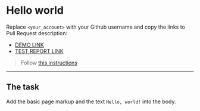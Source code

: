 # Hello world
Replace `<your_account>` with your Github username and copy the links to Pull Request description:
- [DEMO LINK](https://RicksonBro.github.io/layout_hello-world/)
- [TEST REPORT LINK](https://RicksonBro.github.io/layout_hello-world/report/html_report/)

> Follow [this instructions](https://mate-academy.github.io/layout_task-guideline/#how-to-solve-the-layout-tasks-on-github)
___

## The task 
Add the basic page markup and the text `Hello, world!` into the body.
